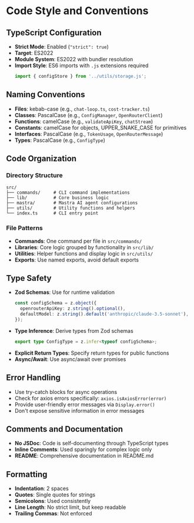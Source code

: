 # Code Style and Conventions

## TypeScript Configuration

- **Strict Mode**: Enabled (`"strict": true`)
- **Target**: ES2022
- **Module System**: ES2022 with bundler resolution
- **Import Style**: ES6 imports with `.js` extensions required
  ```typescript
  import { configStore } from '../utils/storage.js';
  ```

## Naming Conventions

- **Files**: kebab-case (e.g., `chat-loop.ts`, `cost-tracker.ts`)
- **Classes**: PascalCase (e.g., `ConfigManager`, `OpenRouterClient`)
- **Functions**: camelCase (e.g., `validateApiKey`, `chatStream`)
- **Constants**: camelCase for objects, UPPER_SNAKE_CASE for primitives
- **Interfaces**: PascalCase (e.g., `TokenUsage`, `OpenRouterMessage`)
- **Types**: PascalCase (e.g., `ConfigType`)

## Code Organization

### Directory Structure

```
src/
├── commands/     # CLI command implementations
├── lib/          # Core business logic
├── mastra/       # Mastra AI agent configurations
├── utils/        # Utility functions and helpers
└── index.ts      # CLI entry point
```

### File Patterns

- **Commands**: One command per file in `src/commands/`
- **Libraries**: Core logic grouped by functionality in `src/lib/`
- **Utilities**: Helper functions and display logic in `src/utils/`
- **Exports**: Use named exports, avoid default exports

## Type Safety

- **Zod Schemas**: Use for runtime validation
  ```typescript
  const configSchema = z.object({
    openrouterApiKey: z.string().optional(),
    defaultModel: z.string().default('anthropic/claude-3.5-sonnet'),
  });
  ```
- **Type Inference**: Derive types from Zod schemas
  ```typescript
  export type ConfigType = z.infer<typeof configSchema>;
  ```
- **Explicit Return Types**: Specify return types for public functions
- **Async/Await**: Use async/await over promises

## Error Handling

- Use try-catch blocks for async operations
- Check for axios errors specifically: `axios.isAxiosError(error)`
- Provide user-friendly error messages via `Display.error()`
- Don't expose sensitive information in error messages

## Comments and Documentation

- **No JSDoc**: Code is self-documenting through TypeScript types
- **Inline Comments**: Used sparingly for complex logic only
- **README**: Comprehensive documentation in README.md

## Formatting

- **Indentation**: 2 spaces
- **Quotes**: Single quotes for strings
- **Semicolons**: Used consistently
- **Line Length**: No strict limit, but keep readable
- **Trailing Commas**: Not enforced
